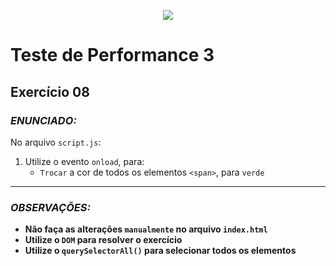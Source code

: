 <p align="center">
    <img src="https://www.infnet.edu.br/infnet/wp-content/themes/infnet.homepage//assets/img/LogoInfnetRodape.png"/>
</p>

# Teste de Performance 3

## Exercício 08

### _ENUNCIADO:_

No arquivo `script.js`:

1. Utilize o evento `onload`, para:
    - `Trocar` a cor de todos os elementos `<span>`, para `verde`

---

### _OBSERVAÇÕES:_

- **Não faça as alterações `manualmente` no arquivo `index.html`**
- **Utilize o `DOM` para resolver o exercício**
- **Utilize o `querySelectorAll()` para selecionar todos os elementos**